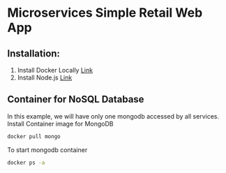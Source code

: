 # Microservices Simple Retail Web App

## Installation:
1. Install Docker Locally
[Link](https://www.docker.com/get-started)
2. Install Node.js
[Link](https://nodejs.org/en/download/)

## Container for NoSQL Database
In this example, we will have only one mongodb accessed by all services. 
Install Container image for MongoDB
```bash
docker pull mongo
```
To start mongodb container
```bash
docker ps -a
```
